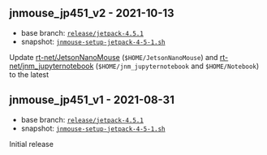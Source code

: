 ## jnmouse_jp451_v2 - 2021-10-13

* base branch: [`release/jetpack-4.5.1`](https://github.com/rt-net/jnmouse_utils/tree/release/jetpack-4.5.1)
* snapshot: [`jnmouse-setup-jetpack-4-5-1.sh`](https://github.com/rt-net/jnmouse_utils/blob/6b97cc8db0f734587653f42ae43f01c366c97b04/setup-scripts/jnmouse-setup-jetpack-4-5-1.sh)

Update [rt-net/JetsonNanoMouse](https://github.com/rt-net/JetsonNanoMouse) (`$HOME/JetsonNanoMouse`) and [rt-net/jnm_jupyternotebook](https://github.com/rt-net/jnm_jupyternotebook) (`$HOME/jnm_jupyternotebook` and `$HOME/Notebook`) to the latest

## jnmouse_jp451_v1 - 2021-08-31

* base branch: [`release/jetpack-4.5.1`](https://github.com/rt-net/jnmouse_utils/tree/release/jetpack-4.5.1)
* snapshot: [`jnmouse-setup-jetpack-4-5-1.sh`](https://github.com/rt-net/jnmouse_utils/blob/6b97cc8db0f734587653f42ae43f01c366c97b04/setup-scripts/jnmouse-setup-jetpack-4-5-1.sh)

Initial release
